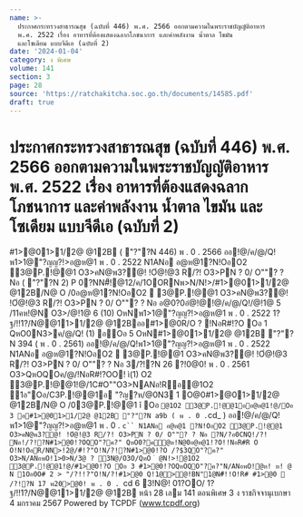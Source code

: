 ```yaml
---
name: >-
  ประกาศกระทรวงสาธารณสุข (ฉบับที่ 446) พ.ศ. 2566 ออกตามความในพระราชบัญญัติอาหาร
  พ.ศ. 2522 เรื่อง อาหารที่ต้องแสดงฉลากโภชนาการ และค่าพลังงาน น้ำตาล ไขมัน
  และโซเดียม แบบจีดีเอ (ฉบับที่ 2)
date: '2024-01-04'
category: ง พิเศษ
volume: 141
section: 3
page: 28
source: 'https://ratchakitcha.soc.go.th/documents/14585.pdf'
draft: true
---
```


# ประกาศกระทรวงสาธารณสุข (ฉบับที่ 446) พ.ศ. 2566 ออกตามความในพระราชบัญญัติอาหาร พ.ศ. 2522 เรื่อง อาหารที่ต้องแสดงฉลากโภชนาการ และค่าพลังงาน น้ำตาล ไขมัน และโซเดียม แบบจีดีเอ (ฉบับที่ 2)

#1>@01>1/2@ @12B ( "?"?N 446) พ . 0 . 2566 ออ!@/ค/@/Q!พ1>1@"?ญญ?!>อ@ห@1 พ . 0 . 2522 N1ANอ อ@ห@1?N!OอO2 3@P.!@@1 O3>คN@พ3?@! !Oํ@!@3 R/?! O3>PN ? 0/ O""? ? Nอ ( "?"?N 2) P 0?NN#็!@12/ค/1OORNพ>N/N!>/#1>@01>1/2@ @12B/N@ O /0อ@ห@1?N!OอO2  3@P.!@@1 O3>คN@พ3?@! !Oํ@!@3 R/?! O3>PN ? 0/ O""? ? Nอ อ@0?0อํ@!@!@/ค/@/Q!/@!1@ 5 /11คห!@N O3>/@!1@ 6 (10) OหNพ1>1@"?ญญ?!>อ@ห@1 พ . 0 . 2522 1?ฐ/!!1?/N@@11>1/2@ @12Bออ#1>@0R/O ? !NอR#!?O Oอ 1 QหO0N3>ค/@/Q! (1) อOอ 5 OหN#1>@01>1/2@ @12B "?"?N 394 ( พ . 0 . 2561) ออ!@/ค/@/Q!พ1>1@"?ญญ?!>อ@ห@1 พ . 0 . 2522 N1ANอ อ@ห@1?N!OอO2  3@P.!@@1 O3>คN@พ3?@! !Oํ@!@3 R/?! O3>PN ? 0/ O""? ? Nอ 3/?!?N 26 ?!0@0! พ . 0 . 2561 O3>QหOQOค/@/!NอR#!?OO! ì(1) O2 3@P.!@@1!@/1C#O""O3>NANอ!Rอ@1O2 1อ"Oอ/C3P.!@@1อ "?ญ?ห/@0N3 1 O@0#1>@01>1/2@ @12B/N@ O /03@P.!@@1 î Oอ ` @1O2 3@P.!@@1ออ@ห@1!@/Oอ 3 อ#1>@01>1/2@ @12B "?"?N a9b ( พ . 0 . `cd_ ) ออ!@/ค/@/Q!พ1>1@"?ญญ?!>อ@ห@1 พ . 0 . `c`` N1ANอ อ@ห@1 ?N!OอO2 3@P.!@@1 O3>คN@พ3?@! !Oํ@!@3 R/?! O3>PN ? 0/ O""? ? Nอ ?N/?อ0CNQ!/?! Nอ!/?!?N#1>@0!?OQO"?ค?" QหO0?คํ@ห!N@0อ@ห@1!?O!!NอR#R O O!N!OอR/NN>!2@/#ี!?"O!N/?!?N#1>@0!?O /?$3QO"?ค?" O3>N/ANอพO!1>0>N/3@ ? 3N@/O3O/QหO ํ @N!>!@1O2 3@P.!@@1!@/#1>@0!?O Oอ 3 #1>@0!?OQหOQO"?ค?"N/ANอพO!ํ@ห! ห! @ N 1Oอ0O# 2 > "/?!!?"O!N/?!#1>@0 Q!1@>@!BN"1@N#็!!O!R# #1>@0  /?!?N 17 พ20>@0! พ . 0 . `cd 6 3!N@! 01?OO/ 1?ฐ/!!1?/N@@11>1/2@ @12B หน้า 28 เลม 141 ตอนพิเศษ 3 ง ราชกิจจานุเบกษา 4 มกราคม 2567 Powered by TCPDF (www.tcpdf.org)
